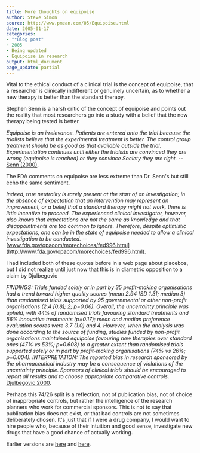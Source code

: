 ```yaml
---
title: More thoughts on equipoise
author: Steve Simon
source: http://www.pmean.com/05/Equipoise.html
date: 2005-01-17
categories:
- "*Blog post"
- 2005
- Being updated
- Equipoise in research
output: html_document
page_update: partial
---
```

Vital to the ethical conduct of a clinical trial is the concept of
equipoise, that a researcher is clinically indifferent or genuinely
uncertain, as to whether a new therapy is better than the standard
therapy.

Stephen Senn is a harsh critic of the concept of equipoise and points
out the reality that most researchers go into a study with a belief that
the new therapy being tested is better.

*Equipoise is an irrelevance. Patients are entered onto the trial
because the trialists believe that the experimental treatment is
better. The control group treatment should be as good as that
available outside the trial. Experimentation continues until either
the trialists are convinced they are wrong (equipoise is reached) or
they convince Society they are right.* \-- [Senn
(2000)](http://bmj.bmjjournals.com/cgi/eletters/321/7258/442#9231).

The FDA comments on equipoise are less extreme than Dr. Senn's but
still echo the same sentiment.

*Indeed, true neutrality is rarely present at the start of an
investigation; in the absence of expectation that an intervention may
represent an improvement, or a belief that a standard therapy might
not work, there is little incentive to proceed. The experienced
clinical investigator, however, also knows that expectations are not
the same as knowledge and that disappointments are too common to
ignore. Therefore, despite optimistic expectations, one can be in the
state of equipoise needed to allow a clinical investigation to be
conducted.* \--
[www.fda.gov/opacom/morechoices/fed996.html](http://www.fda.gov/opacom/morechoices/fed996.html).

I had included both of these quotes before in a web page about placebos,
but I did not realize until just now that this is in diametric
opposition to a claim by Djulbegovic

*FINDINGS: Trials funded solely or in part by 35 profit-making
organisations had a trend toward higher quality scores (mean 2.94 \[SD
1.3\]; median 3) than randomised trials supported by 95 governmental
or other non-profit organisations (2.4 \[0.8\]; 2; p=0.06). Overall,
the uncertainty principle was upheld, with 44% of randomised trials
favouring standard treatments and 56% innovative treatments (p=0.17);
mean and median preference evaluation scores were 3.7 (1.0) and 4.
However, when the analysis was done according to the source of
funding, studies funded by non-profit organisations maintained
equipoise favouring new therapies over standard ones (47% vs 53%;
p=0.608) to a greater extent than randomised trials supported solely
or in part by profit-making organisations (74% vs 26%; p=0.004).
INTERPRETATION: The reported bias in research sponsored by the
pharmaceutical industry may be a consequence of violations of the
uncertainty principle. Sponsors of clinical trials should be
encouraged to report all results and to choose appropriate comparative
controls.* [Djulbegovic
2000](http://www.ncbi.nlm.nih.gov/entrez/query.fcgi?cmd=Retrieve&db=pubmed&dopt=Abstract&list_uids=10968436).

Perhaps this 74/26 split is a reflection, not of publication bias, not
of choice of inappropriate controls, but rather the intelligence of the
research planners who work for commercial sponsors. This is not to say
that publication bias does not exist, or that bad controls are not
sometimes deliberately chosen. It's just that if I were a drug company,
I would want to hire people who, because of their intuition and good
sense, investigate new drugs that have a good chance of actually
working.

Earlier versions are [here][sim1] and [here][sim2].


[sim1]: http://www.pmean.com/05/Equipoise.html
[sim2]: http://new.pmean.com/equipoise-critiques/

